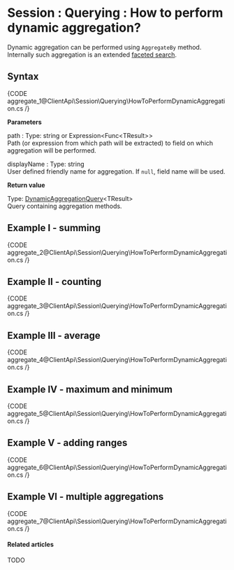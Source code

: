 # Session : Querying : How to perform dynamic aggregation?

Dynamic aggregation can be performed using `AggregateBy` method. Internally such aggregation is an extended [faceted search]().

## Syntax

{CODE aggregate_1@ClientApi\Session\Querying\HowToPerformDynamicAggregation.cs /}

**Parameters**   

path
:   Type: string or Expression<Func&lt;TResult&gt;>       
Path (or expression from which path will be extracted) to field on which aggregation will be performed.

displayName
:   Type: string   
User defined friendly name for aggregation. If `null`, field name will be used.

**Return value**

Type: [DynamicAggregationQuery](../../../glossary/client-api/querying/dynamic-aggregation-query)&lt;TResult&gt;   
Query containing aggregation methods.

## Example I - summing

{CODE aggregate_2@ClientApi\Session\Querying\HowToPerformDynamicAggregation.cs /}

## Example II - counting

{CODE aggregate_3@ClientApi\Session\Querying\HowToPerformDynamicAggregation.cs /}

## Example III - average

{CODE aggregate_4@ClientApi\Session\Querying\HowToPerformDynamicAggregation.cs /}

## Example IV - maximum and minimum

{CODE aggregate_5@ClientApi\Session\Querying\HowToPerformDynamicAggregation.cs /}

## Example V - adding ranges

{CODE aggregate_6@ClientApi\Session\Querying\HowToPerformDynamicAggregation.cs /}

## Example VI - multiple aggregations

{CODE aggregate_7@ClientApi\Session\Querying\HowToPerformDynamicAggregation.cs /}

#### Related articles

TODO